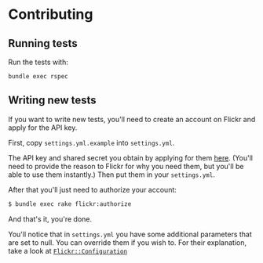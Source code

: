 # Contributing

## Running tests

Run the tests with:

```
bundle exec rspec
```

## Writing new tests

If you want to write new tests, you'll need to create an account on Flickr
and apply for the API key.

First, copy `settings.yml.example` into `settings.yml`.

The API key and shared secret you obtain by applying for them [here](http://www.flickr.com/services/apps/create/apply).
(You'll need to provide the reason to Flickr for why you need them, but you'll
be able to use them instantly.) Then put them in your `settings.yml`.

After that you'll just need to authorize your account:

```sh
$ bundle exec rake flickr:authorize
```

And that's it, you're done.

You'll notice that in `settings.yml` you have some additional parameters that
are set to null. You can override them if you wish to. For their explanation,
take a look at [`Flickr::Configuration`](http://rubydoc.info/github/janko-m/flickr-objects/master/Flickr/Configuration)
